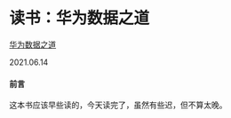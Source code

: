 # 读书：华为数据之道

[华为数据之道](https://book.douban.com/subject/35228141/)

2021.06.14



#### 前言

这本书应该早些读的，今天读完了，虽然有些迟，但不算太晚。
